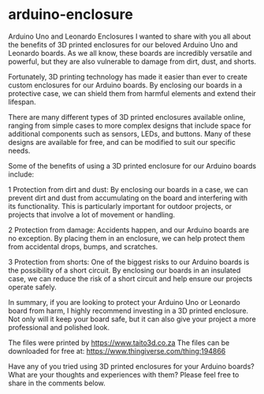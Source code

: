 # arduino-enclosure
Arduino Uno and Leonardo Enclosures
I wanted to share with you all about the benefits of 3D printed enclosures for our beloved Arduino Uno and Leonardo boards. As we all know, these boards are incredibly versatile and powerful, but they are also vulnerable to damage from dirt, dust, and shorts.

Fortunately, 3D printing technology has made it easier than ever to create custom enclosures for our Arduino boards. By enclosing our boards in a protective case, we can shield them from harmful elements and extend their lifespan.

There are many different types of 3D printed enclosures available online, ranging from simple cases to more complex designs that include space for additional components such as sensors, LEDs, and buttons. Many of these designs are available for free, and can be modified to suit our specific needs.

Some of the benefits of using a 3D printed enclosure for our Arduino boards include:

 1   Protection from dirt and dust: By enclosing our boards in a case, we can prevent dirt and dust from accumulating on the board and interfering with its functionality. This is particularly important for outdoor projects, or projects that involve a lot of movement or handling.

2    Protection from damage: Accidents happen, and our Arduino boards are no exception. By placing them in an enclosure, we can help protect them from accidental drops, bumps, and scratches.

3    Protection from shorts: One of the biggest risks to our Arduino boards is the possibility of a short circuit. By enclosing our boards in an insulated case, we can reduce the risk of a short circuit and help ensure our projects operate safely.

In summary, if you are looking to protect your Arduino Uno or Leonardo board from harm, I highly recommend investing in a 3D printed enclosure. Not only will it keep your board safe, but it can also give your project a more professional and polished look.

The files were printed by https://www.taito3d.co.za
The files can be downloaded for free at: https://www.thingiverse.com/thing:194866

Have any of you tried using 3D printed enclosures for your Arduino boards? What are your thoughts and experiences with them? Please feel free to share in the comments below.
